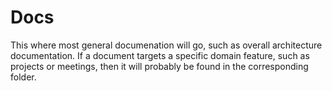 # Docs

This where most general documenation will go, such as overall architecture documentation. If a document targets a specific domain feature, such as projects or meetings, then it will probably be found in the corresponding folder.
